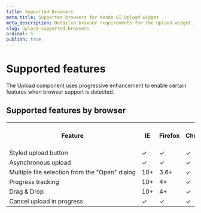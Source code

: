 ```yaml
---
title: Supported Browsers
meta_title: Supported browsers for Kendo UI Upload widget
meta_description: Detailed browser requirements for the Upload widget.
slug: upload-supported-browsers
ordinal: 5
publish: true
---
```


# Supported features

The Upload component uses progressive enhancement to enable
certain features when browser support is detected.

## Supported features by browser
<table class="devices-platforms stripes" style="margin-top: 1.2em;">
  <tr style="font-weight: bold;">
   <th>
     Feature
   </th>
   <th>
     IE
   </th>
   <th>
     Firefox
   </th>
   <th>
     Chrome
   </th>
   <th>
     Safari
   </th>
   <th>
     Opera
   </th>
   <th>
     Works w/o JavaScript
   </th>
  </tr>
  <tr>
   <td style="white-space: nowrap; text-align: left;">
     Styled upload button
   </td>
   <td>
     ✓
   </td>
   <td>
     ✓
   </td>
   <td>
     ✓
   </td>
   <td>
     ✓
   </td>
   <td>
     ✓
   </td>
   <td>
     ✓
   </td>
  </tr>
  <tr>
   <td style="white-space: nowrap; text-align: left;">
     Asynchronous upload
   </td>
   <td>
     ✓
   </td>
   <td>
     ✓
   </td>
   <td>
     ✓
   </td>
   <td>
     ✓
   </td>
   <td>
     ✓
   </td>
   <td>
     ✕
   </td>
  </tr>
  <tr>
   <td style="white-space: nowrap; text-align: left;">
     Multiple file selection from the "Open" dialog
   </td>
   <td>
     10+
   </td>
   <td>
     3.6+
   </td>
   <td>
     ✓
   </td>
   <td>
     ✓
   </td>
   <td>
     ✕
   </td>
   <td>
     ✓
   </td>
  </tr>
  <tr>
   <td style="white-space: nowrap; text-align: left;">
     Progress tracking
   </td>
   <td>
     10+
   </td>
   <td>
     4+
   </td>
   <td>
     ✓
   </td>
   <td>
     ✓
   </td>
   <td>
     ✕
   </td>
   <td>
     ✕
   </td>
  </tr>
  <tr>
   <td style="white-space: nowrap; text-align: left;">
     Drag &amp; Drop
   </td>
   <td>
     10+
   </td>
   <td>
     4+
   </td>
   <td>
     ✓
   </td>
   <td style="white-space: nowrap; text-align: left;">
     Mac OS only
   </td>
   <td>
     ✕
   </td>
   <td>
     ✕
   </td>
  </tr>
  <tr>
   <td style="white-space: nowrap; text-align: left;">
     Cancel upload in progress
   </td>
   <td>
     ✓
   </td>
   <td>
     ✓
   </td>
   <td>
     ✓
   </td>
   <td>
     ✓
   </td>
   <td>
     ✓
   </td>
   <td>
     ✕
   </td>
  </tr>
</table>

 
